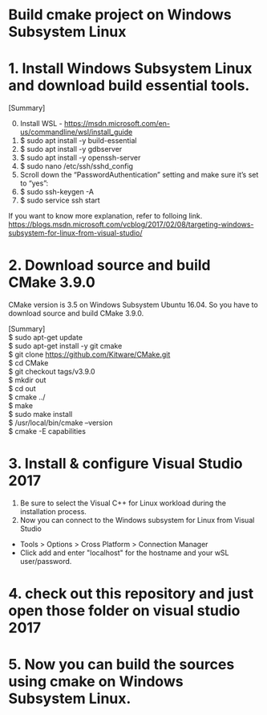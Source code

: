 # Build cmake project on Windows Subsystem Linux 

# 1. Install Windows Subsystem Linux and download build essential tools.

[Summary]

0. Install WSL - https://msdn.microsoft.com/en-us/commandline/wsl/install_guide
1. $ sudo apt install -y build-essential
2. $ sudo apt install -y gdbserver
3. $ sudo apt install -y openssh-server
4. $ sudo nano /etc/ssh/sshd_config
5. Scroll down the “PasswordAuthentication” setting and make sure it’s set to “yes”:
6. $ sudo ssh-keygen -A
7. $ sudo service ssh start

If you want to know more explanation, refer to folloing link.
https://blogs.msdn.microsoft.com/vcblog/2017/02/08/targeting-windows-subsystem-for-linux-from-visual-studio/

# 2. Download source and build CMake 3.9.0
CMake version is 3.5 on Windows Subsystem Ubuntu 16.04. So you have to download source and build CMake 3.9.0.

[Summary]  
$ sudo apt-get update  
$ sudo apt-get install -y git cmake  
$ git clone https://github.com/Kitware/CMake.git  
$ cd CMake  
$ git checkout tags/v3.9.0  
$ mkdir out  
$ cd out  
$ cmake ../  
$ make  
$ sudo make install  
$ /usr/local/bin/cmake –version  
$ cmake -E capabilities  

# 3. Install & configure Visual Studio 2017
1. Be sure to select the Visual C++ for Linux workload during the installation  process.
2. Now you can connect to the Windows subsystem for Linux from Visual Studio
* Tools > Options > Cross Platform > Connection  Manager
* Click add and enter "localhost" for the hostname and your wSL user/password.

# 4. check out this repository and just open those folder on visual studio 2017

# 5. Now you can build the sources using cmake on Windows Subsystem Linux.
